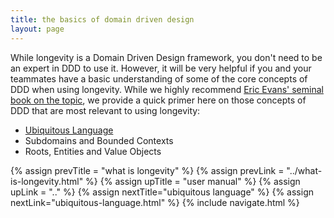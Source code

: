 ```yaml
---
title: the basics of domain driven design
layout: page
---
```


While longevity is a Domain Driven Design framework, you don't need to
be an expert in DDD to use it. However, it will be very helpful if you
and your teammates have a basic understanding of some of the core
concepts of DDD when using longevity. While we highly recommend [Eric
Evans' seminal book on the
topic](http://www.amazon.com/gp/product/0321125215/ref=as_li_tl?ie=UTF8&camp=1789&creative=9325&creativeASIN=0321125215&linkCode=as2&tag=longevity-02-20&linkId=H6BVI2N7QYDHQWYU),
we provide a quick primer here on those concepts of DDD that are most
relevant to using longevity:

- [Ubiquitous Language](ubiquitous-language.html)
- Subdomains and Bounded Contexts
- Roots, Entities and Value Objects

{% assign prevTitle = "what is longevity" %}
{% assign prevLink = "../what-is-longevity.html" %}
{% assign upTitle = "user manual" %}
{% assign upLink = ".." %}
{% assign nextTitle="ubiquitous language" %}
{% assign nextLink="ubiquitous-language.html" %}
{% include navigate.html %}

